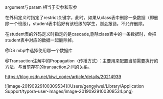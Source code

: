 argument与param 相当于实参和形参

在外码定义时指定了restrict关键字，此时，如果从class表中删除一条数据（即删除一个班级），student表中恰好有该班级的学生，则会报错，不允许删除。

在student表的外码定义时指定的是cascade,删除class表中的一条数据时，会把student表中对应的数据一起删除掉。

@DS mbp中选择使用哪一个数据库

@Transaction注解中的Propagation（传播方式）：主要用来配置当前需要执行的方法，与当前存在的transaction之间的关系。

https://blog.csdn.net/kiwi_coder/article/details/20214939 

![image-20190929100309534](/Users/gengyiwei/Library/Application Support/typora-user-images/image-20190929100309534.png)